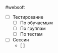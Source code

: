 #websoft 

- [ ] Тестирование
	- [ ] По обучаемым
	- [ ] По группам
	- [ ] По тестам
- [ ] Сессии
	- [ ] 